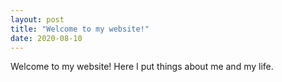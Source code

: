 ```yaml
---
layout: post
title: "Welcome to my website!"
date: 2020-08-10
---
```


Welcome to my website! Here I put things about me and my life.
